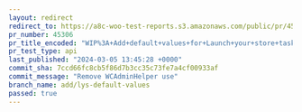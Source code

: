 ```yaml
---
layout: redirect
redirect_to: https://a8c-woo-test-reports.s3.amazonaws.com/public/pr/45306/api/index.html
pr_number: 45306
pr_title_encoded: "WIP%3A+Add+default+values+for+Launch+your+store+task"
pr_test_type: api
last_published: "2024-03-05 13:45:28 +0000"
commit_sha: 7ccd66fc8cb5f86d7b3cc35c73fe7a4cf00933af
commit_message: "Remove WCAdminHelper use"
branch_name: add/lys-default-values
passed: true
---
```

